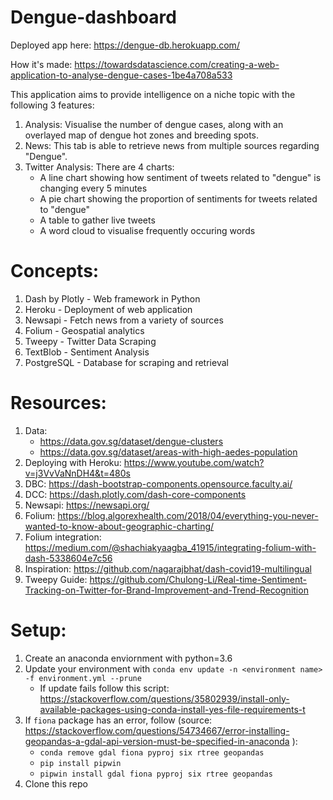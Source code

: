 # Dengue-dashboard

Deployed app here: https://dengue-db.herokuapp.com/

How it's made: https://towardsdatascience.com/creating-a-web-application-to-analyse-dengue-cases-1be4a708a533

This application aims to provide intelligence on a niche topic with the following 3 features:

1. Analysis: Visualise the number of dengue cases, along with an overlayed map of dengue hot zones and breeding spots.
1. News: This tab is able to retrieve news from multiple sources regarding "Dengue".
1. Twitter Analysis: There are 4 charts:
   - A line chart showing how sentiment of tweets related to "dengue" is changing every 5 minutes
   - A pie chart showing the proportion of sentiments for tweets related to "dengue"
   - A table to gather live tweets
   - A word cloud to visualise frequently occuring words

# Concepts:

1. Dash by Plotly - Web framework in Python
1. Heroku - Deployment of web application
1. Newsapi - Fetch news from a variety of sources
1. Folium - Geospatial analytics
1. Tweepy - Twitter Data Scraping
1. TextBlob - Sentiment Analysis
1. PostgreSQL - Database for scraping and retrieval

# Resources:

1. Data:
   - https://data.gov.sg/dataset/dengue-clusters
   - https://data.gov.sg/dataset/areas-with-high-aedes-population
1. Deploying with Heroku: https://www.youtube.com/watch?v=j3VvVaNnDH4&t=480s
1. DBC: https://dash-bootstrap-components.opensource.faculty.ai/
1. DCC: https://dash.plotly.com/dash-core-components
1. Newsapi: https://newsapi.org/
1. Folium: https://blog.algorexhealth.com/2018/04/everything-you-never-wanted-to-know-about-geographic-charting/
1. Folium integration: https://medium.com/@shachiakyaagba_41915/integrating-folium-with-dash-5338604e7c56
1. Inspiration: https://github.com/nagarajbhat/dash-covid19-multilingual
1. Tweepy Guide: https://github.com/Chulong-Li/Real-time-Sentiment-Tracking-on-Twitter-for-Brand-Improvement-and-Trend-Recognition

# Setup:

1. Create an anaconda enviornment with python=3.6
1. Update your environment with `conda env update -n <environment name> -f environment.yml --prune`
   - If update fails follow this script: https://stackoverflow.com/questions/35802939/install-only-available-packages-using-conda-install-yes-file-requirements-t
1. If `fiona` package has an error, follow (source: https://stackoverflow.com/questions/54734667/error-installing-geopandas-a-gdal-api-version-must-be-specified-in-anaconda
   ):
   - `conda remove gdal fiona pyproj six rtree geopandas`
   - `pip install pipwin`
   - `pipwin install gdal fiona pyproj six rtree geopandas`
1. Clone this repo
